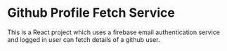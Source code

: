 # Github Profile Fetch Service

This is a React project which uses a firebase email authentication service and logged in user can fetch details of a github user.
